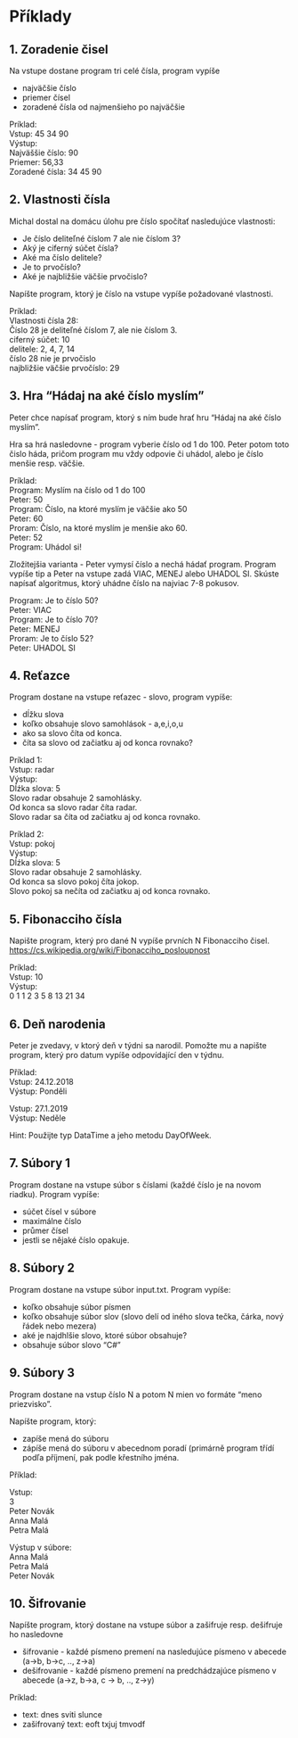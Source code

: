 # Příklady

## 1. Zoradenie čisel
Na vstupe dostane program tri celé čísla, program vypíše
- najväčšie číslo
- priemer čísel
- zoradené čísla od najmenšieho po najväčšie

Príklad:  
Vstup: 45 34 90  
Výstup:  
Najväššie číslo: 90  
Priemer: 56,33  
Zoradené čísla: 34 45 90  

## 2. Vlastnosti čísla
Michal dostal na domácu úlohu pre číslo spočítať nasledujúce vlastnosti:  
- Je číslo deliteľné číslom 7 ale nie číslom 3?  
- Aký je ciferný súčet čísla?
- Aké ma číslo delitele?
- Je to prvočíslo?
- Aké je najbližšie väčšie prvočislo?

Napíšte program, ktorý je číslo na vstupe vypíše požadované vlastnosti.

Príklad:  
Vlastnosti čísla 28:  
Číslo 28 je deliteľné číslom 7, ale nie číslom 3.  
ciferný súčet: 10  
delitele: 2, 4, 7, 14  
číslo 28 nie je prvočislo  
najbližšie väčšie prvočíslo: 29  

## 3. Hra “Hádaj na aké číslo myslím” 
Peter chce napísať program, ktorý s ním bude hrať hru “Hádaj na aké číslo myslím”. 

Hra sa hrá nasledovne - program vyberie číslo od 1 do 100. Peter potom toto čislo háda, pričom program mu vždy odpovie či uhádol, alebo je číslo menšie resp. väčšie.

Príklad:  
Program: Myslím na číslo od 1 do 100  
Peter: 50  
Program: Číslo, na ktoré myslím je väčšie ako 50  
Peter: 60  
Proram: Číslo, na ktoré myslím je menšie ako 60.  
Peter: 52  
Program: Uhádol si!  

Zložitejšia varianta - Peter vymysí číslo a nechá hádať program. Program vypíše tip a Peter na vstupe zadá VIAC, MENEJ alebo UHADOL SI. Skúste napísať algoritmus, ktorý uhádne číslo na najviac 7-8 pokusov.

Program: Je to číslo 50?  
Peter: VIAC  
Program: Je to číslo 70?  
Peter: MENEJ  
Proram: Je to číslo 52?  
Peter: UHADOL SI  

## 4. Reťazce
Program dostane na vstupe reťazec - slovo, program vypíše: 
- dĺžku slova
- koľko obsahuje slovo samohlások - a,e,i,o,u
- ako sa slovo číta od konca.
- číta sa slovo od začiatku aj od konca rovnako?

Príklad 1:  
Vstup: radar  
Výstup:  
Dĺźka slova: 5  
Slovo radar obsahuje 2 samohlásky.  
Od konca sa slovo radar číta radar.  
Slovo radar sa číta od začiatku aj od konca rovnako.  

Príklad 2:  
Vstup: pokoj  
Výstup:   
Dĺźka slova: 5  
Slovo radar obsahuje 2 samohlásky.  
Od konca sa slovo pokoj číta jokop.  
Slovo pokoj sa nečíta od začiatku aj od konca rovnako.  

## 5. Fibonacciho čísla
Napište program, který pro dané N vypíše prvních N Fibonacciho čisel.
https://cs.wikipedia.org/wiki/Fibonacciho_posloupnost

Príklad:  
Vstup: 10  
Výstup:  
0 1 1 2 3 5 8 13 21 34  

## 6. Deň narodenia
Peter je zvedavy, v ktorý deň v týdni sa narodil. Pomožte mu a napište program, který pro datum vypíše odpovídající den v týdnu.

Příklad:  
Vstup: 24.12.2018   
Výstup: Ponděli  

Vstup: 27.1.2019  
Výstup: Neděle  

Hint: Použijte typ DataTime a jeho metodu DayOfWeek.


## 7. Súbory 1
Program dostane na vstupe súbor s číslami (každé číslo je na novom riadku). Program vypíše: 
- súčet čísel v súbore
- maximálne číslo
- průmer čísel
- jestli se nějaké číslo opakuje.


## 8. Súbory 2
Program dostane na vstupe súbor input.txt. Program vypíše:
- koľko obsahuje súbor písmen
- koľko obsahuje súbor slov (slovo delí od iného slova tečka, čárka, nový řádek nebo mezera)
- aké je najdhlšie slovo, ktoré súbor obsahuje?
- obsahuje súbor slovo “C#”

## 9. Súbory 3
Program dostane na vstup číslo N a potom N mien vo formáte “meno priezvisko”. 

Napíšte program, ktorý:
- zapíše mená do súboru 
- zápíše mená do súboru v abecednom poradí (primárně program třídí podľa příjmení, pak podle křestního jména.

Příklad:

Vstup:   
3  
Peter Novák  
Anna Malá  
Petra Malá  

Výstup v súbore:  
Anna Malá  
Petra Malá  
Peter Novák  

## 10. Šifrovanie
Napíšte program, ktorý dostane na vstupe súbor a zašifruje resp. dešifruje ho nasledovne
- šifrovanie - každé písmeno premení na nasledujúce písmeno v abecede (a->b, b->c, .., z->a)
- dešifrovanie - každé písmeno premení na predchádzajúce písmeno v abecede (a->z, b->a, c -> b, .., z->y)

Príklad:  
- text: dnes sviti slunce
- zašifrovaný text: eoft txjuj tmvodf